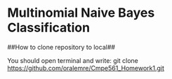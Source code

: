 # Multinomial Naive Bayes Classification #

##How to clone repository to local##

You should open terminal and write:
git clone https://github.com/oralemre/Cmpe561_Homework1.git 
